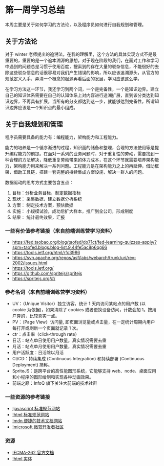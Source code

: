 # 第一周学习总结

本周主要是关于如何学习的方法论，以及程序员如何进行自我规划和管理。

## 关于方法论

对于 winter 老师提出的追溯法，在我的理解里，这个方法的具体实现方式不是最重要的，重要的是一个追本溯源的思想。对于现在阶段的我们，在面对工作和学习中遇到的问题总是习惯于使用百度，搜索到的存在大量的驳杂信息，不能很好的去除这些驳杂信息的话很容易对我们产生错误的影响，所以应该追溯源头，从官方的规范定义入手，弄清一个概念的起源再看后面的发展，学习应该这么学。

在学习方法这一环节，我还学习到两个词，一个是完备性，一个是知识边界。建立自己的知识体系需要在自己的认知体系上对内容进行追溯扩展，直到该分类达到知识边界，不再具有扩展，当所有的分支都达到这一步，就能够达到完备性。所谓知识边界应该是一个知识点的最小组成。

## 关于自我规划和管理

程序员需要具备的能力有：编程能力，架构能力和工程能力。

能力的培养是一个循序渐进的过程，知识面的储备和整理，合理的方法使用等是提升编程能力的前提。在面对一系列的业务问题时，对于重复性的劳动，需要找到一种合理的方法解决，降低重复劳动带来的体力成本，在这个环节就需要培养架构能力，架构能力用来解决一系列问题。工程能力是在架构能力之上的再延伸，借助框架，借助工具链，搭建一套完整的持续集成方案设施，解决一群人的问题。

数据驱动的思考方式主要包含五点：

1. 目标：分析业务目标，制定数据指标
1. 现状： 采集数据，建立数据分析系统
1. 方案： 制定技术方案，预估数据
1. 实施： 小规模试验，成功后扩大样本，推广到全公司，形成制度
1. 结果： 统计最终效果，汇报

### 一些有价值参考链接（来自前端训练营学习资料）

- https://fed.taobao.org/blog/taofed/do71ct/fed-learning-quizzes-apply/?spm=taofed.blogs.blog-list.9.44fe5ac8p6qg66
- https://tools.ietf.org/html/rfc3986
- https://svn.apache.org/repos/asf/labs/webarch/trunk/uri/rev-2002/issues.html
- https://tools.ietf.org/
- https://github.com/spritejs/spritejs
- https://spritejs.org/#/

### 参考名词（来自前端训练营学习资料）

- UV：（Unique Visitor）独立访客，统计 1 天内访问某站点的用户数 (以 cookie 为依据)，如果清除了 cookies 或者更换设备访问，计数会加 1。按用户算的，比较真实一点。
- PV：（Page View）访问量, 即页面浏览量或点击量，在一定统计周期内用户每打开或刷新一个页面就记录 1 次。
- ctr：点击率（click-through rate）
- 日活：站点单日使用用户数量，真实情况需要去重
- 月活：站点单月使用用户数量，真实情况需要去重
- 用户活跃度：日活除以月活
- CI/CD：持续集成 (Continuous Integration) 和持续部署 (Continuous Deployment) 简称。
- SpriteJS：是跨平台的高性能图形系统，它能够支持 web、node、桌面应用和小程序的图形绘制和实现各种动画效果。
- 前端之巅：InfoQ 旗下关注大前端的技术社群

### 一些资源的参考链接

- [!javascript 标准规范网站](https://www.w3.org/)
- [!html 标准规范网站](https://whatwg.org/)
- [!mdn 便捷的技术文档网站](https://developer.mozilla.org/)
- [!microsoft 微软开发者社区](https://docs.microsoft.com/)

### 资源

- [!ECMA-262 官方文档](https://www.ecma-international.org/publications/files/ECMA-ST/ECMA-262.pdf)
- [!html 实体](!https://developer.mozilla.org/zh-CN/docs/Glossary/Entity)
